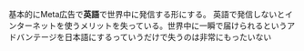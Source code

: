 基本的にMeta広告で**英語**で世界中に発信する形にする。
英語で発信しないとインターネットを使うメリットを失っている。世界中に一瞬で届けられるというアドバンテージを日本語にするっていうだけで失うのは非常にもったいない